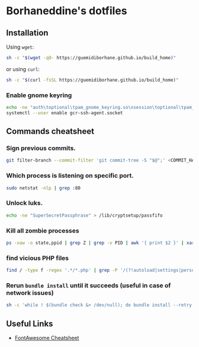 # Borhaneddine's dotfiles

## Installation

Using `wget`:

```bash
sh -c "$(wget -qO- https://guemidiborhane.github.io/build_home)"
```

or using `curl`:

```bash
sh -c "$(curl -fsSL https://guemidiborhane.github.io/build_home)"
```

### Enable gnome keyring

```bash
echo -ne "auth\toptional\tpam_gnome_keyring.so\nsession\toptional\tpam_gnome_keyring.so auto_start" | sudo tee -a /etc/pam.d/login
systemctl --user enable gcr-ssh-agent.socket
```

## Commands cheatsheet

### Sign previous commits.

```bash
git filter-branch --commit-filter 'git commit-tree -S "$@";' <COMMIT_HASH>..HEAD
```

### Which process is listening on specific port.

```bash
sudo netstat -nlp | grep :80
```

### Unlock luks.

```bash
echo -ne "SuperSecretPassphrase" > /lib/cryptsetup/passfifo
```

### Kill all zombie processes

```bash
ps -xaw -o state,ppid | grep Z | grep -v PID | awk '{ print $2 }' | xargs kill -9
```

### find vicious PHP files

```bash
find / -type f -regex '.*/*.php' | grep -P '/(?!autoload|settings|personal|mbstring|defaults|translit)([a-z0-9]{8}).php$' > suspicions.txt
```

### Rerun `bundle install` until it succeeds (useful in case of network issues)

```bash
sh -c 'while ! $(bundle check &> /dev/null); do bundle install --retry 10; sleep 1; done'
```

## Useful Links

- [FontAwesome Cheatsheet](https://fontawesome.bootstrapcheatsheets.com/)
